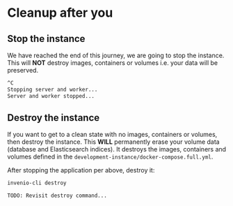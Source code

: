 # Cleanup after you

## Stop the instance

We have reached the end of this journey, we are going to stop the instance. This will **NOT** destroy images, containers or volumes i.e. your data will be preserved.

``` bash
^C
Stopping server and worker...
Server and worker stopped...
```

## Destroy the instance

If you want to get to a clean state with no images, containers or volumes, then destroy the instance. This **WILL** permanently erase your volume data (database and Elasticsearch indices).
It destroys the images, containers and volumes defined in the `development-instance/docker-compose.full.yml`.

After stopping the application per above, destroy it:

``` bash
invenio-cli destroy
```
```console
TODO: Revisit destroy command...
```
